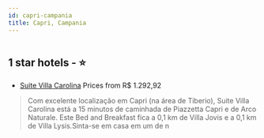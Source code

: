 ```yaml
---
id: capri-campania
title: Capri, Campania
---
```


<center><img src="https://i.travelapi.com/hotels/31000000/30210000/30203100/30203047/ee46fd0a_z.jpg" alt="" /></center>


##  1 star hotels - ⭐️

-    [Suite Villa  Carolina](https://www.hurb.com/br/aud/https://www.hurb.com/br/hotels/capri/suite-villa-carolina-HT-YITC?cmp=18055) Prices from R$ 1.292,92
   > Com excelente localização em Capri (na área de Tiberio), Suite Villa  Carolina está a 15 minutos de caminhada de Piazzetta Capri e de Arco Naturale.  Este Bed and Breakfast fica a 0,1 km de Villa Jovis e a 0,1 km de Villa Lysis.Sinta-se em casa em um de n
